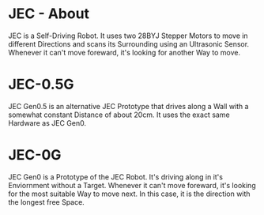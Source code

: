 # JEC - About
JEC is a Self-Driving Robot. It uses two 28BYJ Stepper Motors to move in different Directions and scans its Surrounding using an Ultrasonic Sensor. <br>
Whenever it can't move foreward, it's looking for another Way to move.

# JEC-0.5G
JEC Gen0.5 is an alternative JEC Prototype that drives along a Wall with a somewhat constant Distance of about 20cm. It uses the exact same Hardware as JEC Gen0. 

# JEC-0G
JEC Gen0 is a Prototype of the JEC Robot. It's driving along in it's Enviornment without a Target. Whenever it can't move foreward, it's looking for the most suitable Way to move next. In this case, it is the direction with the longest free Space.
